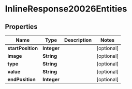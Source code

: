 

# InlineResponse20026Entities

## Properties

Name | Type | Description | Notes
------------ | ------------- | ------------- | -------------
**startPosition** | **Integer** |  |  [optional]
**image** | **String** |  |  [optional]
**type** | **String** |  |  [optional]
**value** | **String** |  |  [optional]
**endPosition** | **Integer** |  |  [optional]




